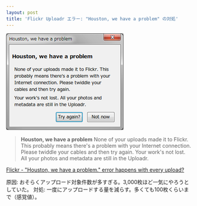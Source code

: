 ```yaml
---
layout: post
title: 'Flickr Uploadr エラー: "Houston, we have a problem" の対処'
---
```

<img src="/postimg/2013/09/Houston.png" alt="Houston" width="317" height="260" class="alignnone size-full wp-image-276" title="Flickr Uploadr: Houston, we have a problem" />

<blockquote>
<strong>Houston, we have a problem</strong>
None of your uploads made it to Flickr. This probably means there's a problem with your Internet connection. Please twiddle your cables and then try again.
Your work's not lost. All your photos and metadata are still in the Uploadr.
</blockquote>

<a href="http://answers.yahoo.com/question/index?qid=20120313173146AAPKhl5" target="_blank">Flickr - "Houston, we have a problem." error happens with every upload?</a>

原因: おそらくアップロード対象件数が多すぎる。3,000枚ほど一気にやろうとしていた。
対処: 一度にアップロードする量を減らす。多くても100枚くらいまで（感覚値）。
